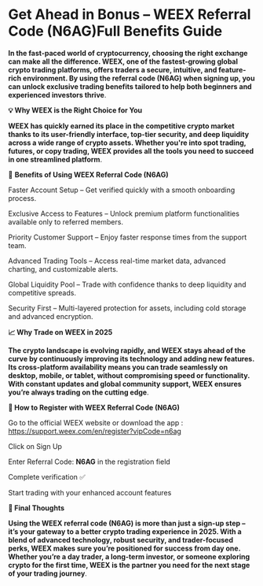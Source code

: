 # Get Ahead in Bonus – WEEX Referral Code (N6AG)Full Benefits Guide


**In the fast-paced world of cryptocurrency, choosing the right exchange can make all the difference. WEEX, one of the fastest-growing global crypto trading platforms, offers traders a secure, intuitive, and feature-rich environment. By using the referral code (N6AG) when signing up, you can unlock exclusive trading benefits tailored to help both beginners and experienced investors thrive**.

**💡 Why WEEX is the Right Choice for You**

**WEEX has quickly earned its place in the competitive crypto market thanks to its user-friendly interface, top-tier security, and deep liquidity across a wide range of crypto assets. Whether you're into spot trading, futures, or copy trading, WEEX provides all the tools you need to succeed in one streamlined platform**.

📌 **Benefits of Using WEEX Referral Code (N6AG)**


Faster Account Setup – Get verified quickly with a smooth onboarding process.

Exclusive Access to Features – Unlock premium platform functionalities available only to referred members.

Priority Customer Support – Enjoy faster response times from the support team.

Advanced Trading Tools – Access real-time market data, advanced charting, and customizable alerts.

Global Liquidity Pool – Trade with confidence thanks to deep liquidity and competitive spreads.

Security First – Multi-layered protection for assets, including cold storage and advanced encryption.

**📈 Why Trade on WEEX in 2025**

**The crypto landscape is evolving rapidly, and WEEX stays ahead of the curve by continuously improving its technology and adding new features. Its cross-platform availability means you can trade seamlessly on desktop, mobile, or tablet, without compromising speed or functionality. With constant updates and global community support, WEEX ensures you’re always trading on the cutting edge**.

**🎯 How to Register with WEEX Referral Code (N6AG)**

Go to the official WEEX website or download the app  : https://support.weex.com/en/register?vipCode=n6ag

Click on Sign Up

Enter Referral Code: **N6AG** in the registration field

Complete verification ✅

Start trading with your enhanced account features

**💬 Final Thoughts**

**Using the WEEX referral code (N6AG) is more than just a sign-up step – it’s your gateway to a better crypto trading experience in 2025. With a blend of advanced technology, robust security, and trader-focused perks, WEEX makes sure you’re positioned for success from day one. Whether you’re a day trader, a long-term investor, or someone exploring crypto for the first time, WEEX is the partner you need for the next stage of your trading journey**.

